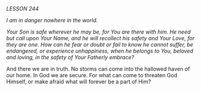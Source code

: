 *LESSON 244*

*I am in danger nowhere in the world.*

_Your Son is safe wherever he may be, for You are there with him. He need but call upon Your Name, and he will recollect his safety and Your Love, for they are one. How can he fear or doubt or fail to know he cannot suffer, be endangered, or experience unhappiness, when he belongs to You, beloved and loving, in the safety of Your Fatherly embrace?_

And there we are in truth. No storms can come into the hallowed haven of our home. In God we are secure. For what can come to threaten God Himself, or make afraid what will forever be a part of Him?